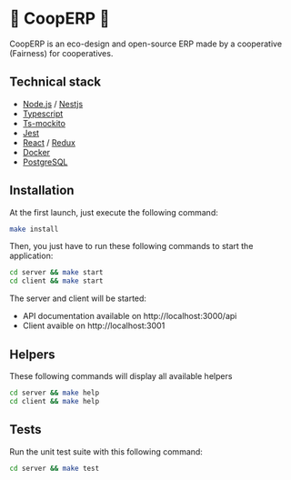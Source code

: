 # :seedling: CoopERP :seedling:

CoopERP is an eco-design and open-source ERP made by a cooperative (Fairness) for cooperatives.

## Technical stack

- [Node.js](https://nodejs.org) / [Nestjs](https://nestjs.com/)
- [Typescript](https://www.typescriptlang.org/)
- [Ts-mockito](https://github.com/NagRock/ts-mockito)
- [Jest](https://jestjs.io/)
- [React](https://fr.reactjs.org/) / [Redux](https://redux.js.org/)
- [Docker](https://www.docker.com/)
- [PostgreSQL](https://www.postgresql.org/)

## Installation

At the first launch, just execute the following command:

```bash
make install
```

Then, you just have to run these following commands to start the application:

```bash
cd server && make start
cd client && make start
```

The server and client will be started:

- API documentation available on http://localhost:3000/api
- Client avaible on http://localhost:3001

## Helpers

These following commands will display all available helpers

```bash
cd server && make help
cd client && make help
```

## Tests

Run the unit test suite with this following command:

```bash
cd server && make test
```
